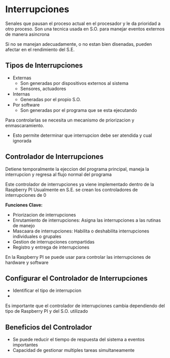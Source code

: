 # Interrupciones

Senales que pausan el proceso actual en el procesador y le da prioridad a otro proceso.
Son una tecnica usada en S.O. para manejar eventos externos de manera asincrona

Si no se manejan adecuadamente, o no estan bien disenadas, pueden afectar en el rendimiento del S.E.

## Tipos de Interrupciones

- Externas
	- Son generadas por dispositivos externos al sistema
	- Sensores, actuadores
- Internas
	- Generadas por el propio S.O.
- Por software
	- Son generadas por el programa que se esta ejecutando

Para controlarlas se necesita un mecanismo de priorizacion y enmascaramiento.
- Esto permite determinar que interrupcion debe ser atendida y cual ignorada

## Controlador de Interrupciones

Detiene temporalmente la ejeccion del programa principal, maneja la interrupcion y regresa al flujo normal del programa

Este controlador de interrupciones ya viene implementado dentro de la Raspberry PI
Usualmente en S.E. se crean los controladores de interrupciones de 0

**Funciones Clave:**
- Priorizacion de interrupciones
- Enrutamiento de interrupciones: Asigna las interrupciones a las rutinas de manejo
- Mascaara de interrupciones: Habilita o deshabilita interrupciones individuales o grupales
- Gestion de interrupciones compartidas
- Registro y entrega de interrupciones

En la Raspberry PI se puede usar para controlar las interrupciones de hardware y software

## Configurar el Controlador de Interrupciones

- Identificar el tipo de interrupcion
- 

Es importante que el controlador de interrupciones cambia dependiendo del tipo de Raspberry PI y del S.O. utilizado

## Beneficios del Controlador

- Se puede reducir el tiempo de respuesta del sistema a eventos importantes
- Capacidad de gestionar multiples tareas simultaneamente